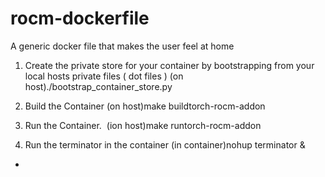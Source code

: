 # rocm-dockerfile
A generic docker file that makes the user feel at home


1. Create the private store for your container by bootstrapping from your local hosts private files ( dot files )
(on host)./bootstrap_container_store.py

2. Build the Container
(on host)make buildtorch-rocm-addon

3. Run the Container. 
(ion host)make runtorch-rocm-addon

4. Run the terminator in the container
(in container)nohup terminator &

-
